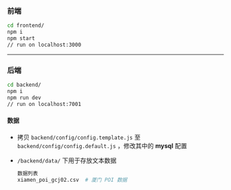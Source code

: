 

###  前端

```bash
cd frontend/
npm i
npm start
// run on localhost:3000
```

-----

### 后端

```bash
cd backend/
npm i
npm run dev
// run on localhost:7001
```

#### 数据

- 拷贝 `backend/config/config.template.js`  至 `backend/config/config.default.js` ，修改其中的 **mysql** 配置

- `/backend/data/`  下用于存放文本数据

  ```bash
  数据列表
  xiamen_poi_gcj02.csv  # 厦门 POI 数据
  ```

  

